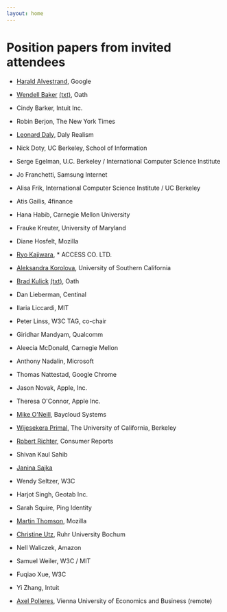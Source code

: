 ```yaml
---
layout: home
---
```


# Position papers from invited attendees

* [Harald Alvestrand](https://www.w3.org/Privacy/permissions-ws-2018/papers/harald-alvestrand.html),	Google
* [Wendell Baker](https://www.w3.org/Privacy/permissions-ws-2018/papers/brad-kulick.pdf) [(txt)](https://www.w3.org/Privacy/permissions-ws-2018/papers/brad-kulick.txt), Oath
* Cindy Barker,	Intuit Inc.
* Robin Berjon, The New York Times
* [Leonard Daly](https://www.w3.org/Privacy/permissions-ws-2018/papers/leonard-daly.html),	Daly Realism
* Nick Doty,	UC Berkeley, School of Information
* Serge Egelman, U.C. Berkeley / International Computer Science Institute
* Jo Franchetti,	Samsung Internet
* Alisa Frik,	International Computer Science Institute / UC Berkeley
* Atis Gailis,	4finance
* Hana Habib, Carnegie Mellon University
* Frauke Kreuter, University of Maryland
* Diane Hosfelt, Mozilla
* [Ryo Kajiwara](https://www.w3.org/Privacy/permissions-ws-2018/papers/ryo-kajiwara.md),	* ACCESS CO. LTD.
* [Aleksandra Korolova](https://www.w3.org/Privacy/permissions-ws-2018/papers/aleksandra-korolova.html),	University of Southern California
* [Brad Kulick](https://www.w3.org/Privacy/permissions-ws-2018/papers/brad-kulick.pdf) [(txt)](https://www.w3.org/Privacy/permissions-ws-2018/papers/brad-kulick.txt),	Oath
* Dan Lieberman,	Centinal
* Ilaria Liccardi,	MIT
* Peter Linss,	W3C TAG, co-chair
* Giridhar Mandyam,	Qualcomm
* Aleecia McDonald, Carnegie Mellon
* Anthony Nadalin,	Microsoft
* Thomas Nattestad, Google Chrome
* Jason Novak, Apple, Inc.
* Theresa O'Connor,	Apple Inc.
* [Mike O'Neill](https://www.w3.org/Privacy/permissions-ws-2018/papers/mike-oneil.txt),	Baycloud Systems
* [Wijesekera Primal](https://www.w3.org/Privacy/permissions-ws-2018/papers/primal-wijesekera.txt),	The University of California, Berkeley
* [Robert Richter](https://www.w3.org/Privacy/permissions-ws-2018/papers/robert-richter.pdf),	Consumer Reports
* Shivan Kaul Sahib	
* [Janina Sajka](https://www.w3.org/Privacy/permissions-ws-2018/papers/janina-sajka.html)
* Wendy Seltzer,	W3C	
* Harjot Singh, Geotab Inc.
* Sarah Squire,	Ping Identity
* [Martin Thomson](https://www.w3.org/Privacy/permissions-ws-2018/papers/martin-thomson.pdf), Mozilla
* [Christine Utz](https://www.w3.org/Privacy/permissions-ws-2018/papers/christine-utz.txt),	Ruhr University Bochum
* Nell Waliczek, Amazon
* Samuel Weiler, W3C / MIT
* Fuqiao Xue, W3C
* Yi Zhang, Intuit

* [Axel Polleres](https://www.w3.org/Privacy/permissions-ws-2018/papers/axel-polleres.pdf),  Vienna University of Economics and Business  (remote)
	

